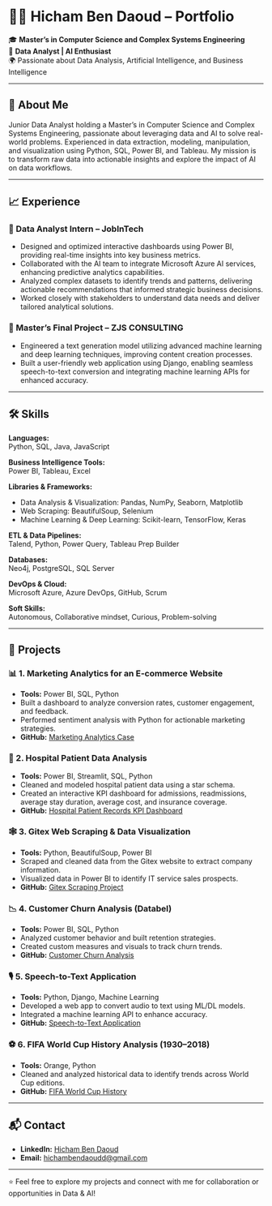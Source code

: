 # 👨‍💻 Hicham Ben Daoud – Portfolio

🎓 **Master’s in Computer Science and Complex Systems Engineering**  
💼 **Data Analyst | AI Enthusiast**  
🌍 Passionate about Data Analysis, Artificial Intelligence, and Business Intelligence

---

## 📌 About Me

Junior Data Analyst holding a Master’s in Computer Science and Complex Systems Engineering, passionate about leveraging data and AI to solve real-world problems. Experienced in data extraction, modeling, manipulation, and visualization using Python, SQL, Power BI, and Tableau. My mission is to transform raw data into actionable insights and explore the impact of AI on data workflows.

---

## 📈 Experience

### 💼 Data Analyst Intern – JobInTech
- Designed and optimized interactive dashboards using Power BI, providing real-time insights into key business metrics.
- Collaborated with the AI team to integrate Microsoft Azure AI services, enhancing predictive analytics capabilities.
- Analyzed complex datasets to identify trends and patterns, delivering actionable recommendations that informed strategic business decisions.
- Worked closely with stakeholders to understand data needs and deliver tailored analytical solutions.

### 💼 Master’s Final Project – ZJS CONSULTING
- Engineered a text generation model utilizing advanced machine learning and deep learning techniques, improving content creation processes.
- Built a user-friendly web application using Django, enabling seamless speech-to-text conversion and integrating machine learning APIs for enhanced accuracy.

---

## 🛠️ Skills

**Languages:**  
Python, SQL, Java, JavaScript

**Business Intelligence Tools:**  
Power BI, Tableau, Excel

**Libraries & Frameworks:**  
- Data Analysis & Visualization: Pandas, NumPy, Seaborn, Matplotlib  
- Web Scraping: BeautifulSoup, Selenium  
- Machine Learning & Deep Learning: Scikit-learn, TensorFlow, Keras

**ETL & Data Pipelines:**  
Talend, Python, Power Query, Tableau Prep Builder

**Databases:**  
Neo4j, PostgreSQL, SQL Server

**DevOps & Cloud:**  
Microsoft Azure, Azure DevOps, GitHub, Scrum

**Soft Skills:**  
Autonomous, Collaborative mindset, Curious, Problem-solving

---

## 🧠 Projects

### 📊 1. Marketing Analytics for an E-commerce Website
- **Tools:** Power BI, SQL, Python  
- Built a dashboard to analyze conversion rates, customer engagement, and feedback.  
- Performed sentiment analysis with Python for actionable marketing strategies.  
- **GitHub:** [Marketing Analytics Case](https://github.com/hichambendaoud/Marketing-Analytics-Business)

### 🏥 2. Hospital Patient Data Analysis
- **Tools:** Power BI, Streamlit, SQL, Python  
- Cleaned and modeled hospital patient data using a star schema.  
- Created an interactive KPI dashboard for admissions, readmissions, average stay duration, average cost, and insurance coverage.  
- **GitHub:** [Hospital Patient Records KPI Dashboard](https://github.com/hichambendaoud/Patient-record)

### 🕸️ 3. Gitex Web Scraping & Data Visualization
- **Tools:** Python, BeautifulSoup, Power BI  
- Scraped and cleaned data from the Gitex website to extract company information.  
- Visualized data in Power BI to identify IT service sales prospects.  
- **GitHub:** [Gitex Scraping Project](https://github.com/hichambendaoud/Gitex-Scraping-Project)

### 📉 4. Customer Churn Analysis (Databel)
- **Tools:** Power BI, SQL, Python  
- Analyzed customer behavior and built retention strategies.  
- Created custom measures and visuals to track churn trends.  
- **GitHub:** [Customer Churn Analysis](https://github.com/hichambendaoud/Customer-Churn-Analysis-Databel)

### 🎙️ 5. Speech-to-Text Application
- **Tools:** Python, Django, Machine Learning  
- Developed a web app to convert audio to text using ML/DL models.  
- Integrated a machine learning API to enhance accuracy.  
- **GitHub:** [Speech-to-Text Application](https://github.com/hichambendaoud/Speech-to-Text-Application)

### ⚽ 6. FIFA World Cup History Analysis (1930–2018)
- **Tools:** Orange, Python  
- Cleaned and analyzed historical data to identify trends across World Cup editions.  
- **GitHub:** [FIFA World Cup History](https://github.com/hichambendaoud/FIFA_World_Cup_History)

---

## 📬 Contact

- **LinkedIn:** [Hicham Ben Daoud](https://www.linkedin.com/in/hicham-ben-daoud-a40a80240/)  
- **Email:** [hichambendaoudd@gmail.com](mailto:hichambendaoudd@gmail.com)

---

⭐ Feel free to explore my projects and connect with me for collaboration or opportunities in Data & AI!
